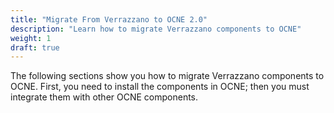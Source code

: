```yaml
---
title: "Migrate From Verrazzano to OCNE 2.0"
description: "Learn how to migrate Verrazzano components to OCNE"
weight: 1
draft: true
---
```

The following sections show you how to migrate Verrazzano components to OCNE. First, you need to install the components in OCNE; then you must integrate them with other OCNE components.

